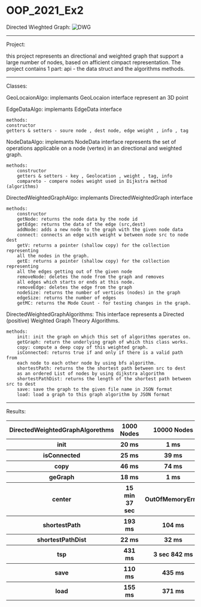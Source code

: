 # OOP_2021_Ex2

Directed Wieghted Graph:
![DWG](https://user-images.githubusercontent.com/88532380/145715653-ba32db47-5d88-4293-a449-5cc6a5711977.png)

<hr></hr>

Project:

this project represents an directional and weighted graph that support a large number of nodes,
based on afficient cimpact representation. The project contains 1 part: api - the data struct
and the algorithms methods.

<hr></hr>

Classes:

GeoLocaionAlgo: implemants GeoLocaion interface represent an 3D point

EdgeDataAlgo: implemants EdgeData interface 
	
	methods:
	constructor
	getters & setters - soure node , dest node, edge weight , info , tag	

NodeDataAlgo: implemants NodeData interface represents the set of operations applicable
on a node (vertex) in an directional and weighted graph.
	
	methods:
		constructor
		getters & setters - key , Geolocation , weight , tag, info
		compareto - compere nodes weight used in Dijkstra method (algorithms)
	
DirectedWeightedGraphAlgo: implemants DirectedWeightedGraph interface
	
	methods: 
		constructor
		getNode: returns the node data by the node id
		getEdge: returns the data of the edge (src,dest)
		addNode: adds a new node to the graph with the given node data
		connect: connects an edge with weight w between node src to node dest
		getV: returns a pointer (shallow copy) for the collection representing
		all the nodes in the graph.
		getE: returns a pointer (shallow copy) for the collection representing
		all the edges getting out of the given node
		removeNode: deletes the node from the graph and removes
		all edges which starts or ends at this node. 
		removeEdge: deletes the edge from the graph
		nodeSize: returns the number of vertices (nodes) in the graph
		edgeSize: returns the number of edges
		getMC: returns the Mode Count - for testing changes in the graph.

DirectedWeightedGraphAlgorithms: This interface represents a Directed (positive) Weighted Graph Theory Algorithms.

	methods: 
		init: init the graph on which this set of algorithms operates on.
		getGraph: return the underlying graph of which this class works. 
		copy: compute a deep copy of this weighted graph.
		isConnected: returns true if and only if there is a valid path from
		each node to each other node by using bfs algorithm.
		shortestPath: returns the the shortest path between src to dest
		as an ordered List of nodes by using dijkstra algorithm
		shortestPathDist: returns the length of the shortest path between src to dest
		save: save the graph to the given file name in JSON format
		load: load a graph to this graph algorithm by JSON format
	
<hr></hr>

Results:

<table>
  <tr>
    <th>DirectedWeightedGraphAlgorethms</th>
    <th>1000 Nodes</th>
    <th>10000 Nodes</th>
    <th>100000 Nodes</th>
    <th>1000000 Nodes</th>
  </tr>
  <tr>
    <th>init</th>
    <th>20 ms</th>
    <th>1 ms </th>
    <th>1 ms </th>
    <th>1 ms </th>
  </tr>
  <tr>
    <th>isConnected</th>
    <th>25 ms</th>
    <th>39 ms</th>
    <th>314 ms</th>
    <th>1 sec 552 ms</th>
  </tr>
  <tr>
    <th>copy</th>
    <th>46 ms</th>
    <th>74 ms</th>
    <th>628 ms</th>
    <th>1 ms</th>
  </tr>
  <tr>
    <th>geGraph</th>
    <th>18 ms</th>
    <th>1 ms</th>
    <th>1 ms</th>
    <th>1 ms</th>
  </tr>
  <tr>
    <th>center</th>
    <th>15 min 37 sec</th>
    <th>OutOfMemoryError</th>
    <th>OutOfMemoryError</th>
    <th>OutOfMemoryError</th>
  </tr>
  <tr>
    <th>shortestPath</th>
    <th>193 ms</th>
    <th>104 ms</th>
    <th>972 ms</th>
    <th>1 min 25 sec</th>
  </tr>
  <tr>
    <th>shortestPathDist</th>
    <th>22 ms</th>
    <th>32 ms</th>
    <th>1 sec 15 ms</th>
    <th>2 min 8 sec</th>
  </tr>
  <tr>
    <th>tsp</th>
    <th>431 ms</th>
    <th>3 sec 842 ms</th>
    <th>OutOfMemoryError</th>
    <th>OutOfMemoryError</th>
  </tr>
  <tr>
    <th>save</th>
    <th>110 ms</th>
    <th>435 ms</th>
    <th>4 sec 859 ms</th>
    <th>OutOfMemoryError</th>
  </tr>
  <tr>
    <th>load</th>
    <th>155 ms</th>
    <th>371 ms</th>
    <th>3 sec 298 ms</th>
    <th>OutOfMemoryError</th>
  </tr>
</table>




